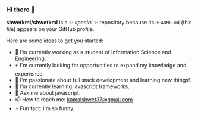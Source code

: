### Hi there 👋

**shwetkml/shwetkml** is a ✨ _special_ ✨ repository because its `README.md` (this file) appears on your GitHub profile.

Here are some ideas to get you started:

- 🔭 I’m currently working as a student of Information Science and Engineering.
- ⚡ I'm currently looking for opportunities to expand my knowledge and experience.
- 🌱 I'm passionate about full stack development and learning new things!.
- 🌱 I’m currently learning javascript frameworks.
- 💬 Ask me about javascript.
- 📫 How to reach me: kamalshwet37@gmail.com
- ⚡ Fun fact: I'm so funny.

